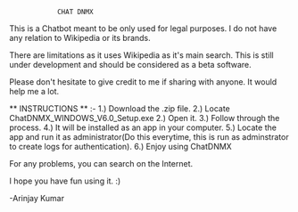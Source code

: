 				CHAT DNMX


This is a Chatbot meant to be only used for legal purposes. 
I do not have any relation to Wikipedia or its brands.

There are limitations as it uses Wikipedia as it's main search.
This is still under development and should be considered as a beta software.

Please don't hesitate to give credit to me if sharing with anyone.
It would help me a lot.


** INSTRUCTIONS ** :-
1.) Download the .zip file.
2.) Locate ChatDNMX_WINDOWS_V6.0_Setup.exe
2.) Open it.
3.) Follow through the process.
4.) It will be installed as an app in your computer.
5.) Locate the app and run it as administrator(Do this everytime, this is run as adminstrator to create logs for authentication).
6.) Enjoy using ChatDNMX



For any problems, you can search on the Internet.

I hope you have fun using it. :)

-Arinjay Kumar

